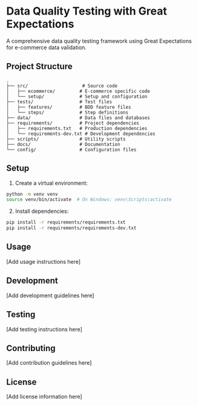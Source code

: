 # Data Quality Testing with Great Expectations

A comprehensive data quality testing framework using Great Expectations for e-commerce data validation.

## Project Structure

```
.
├── src/                    # Source code
│   ├── ecommerce/         # E-commerce specific code
│   └── setup/             # Setup and configuration
├── tests/                 # Test files
│   ├── features/          # BDD feature files
│   └── steps/             # Step definitions
├── data/                  # Data files and databases
├── requirements/          # Project dependencies
│   ├── requirements.txt   # Production dependencies
│   └── requirements-dev.txt # Development dependencies
├── scripts/               # Utility scripts
├── docs/                  # Documentation
└── config/                # Configuration files
```

## Setup

1. Create a virtual environment:
```bash
python -m venv venv
source venv/bin/activate  # On Windows: venv\Scripts\activate
```

2. Install dependencies:
```bash
pip install -r requirements/requirements.txt
pip install -r requirements/requirements-dev.txt
```

## Usage

[Add usage instructions here]

## Development

[Add development guidelines here]

## Testing

[Add testing instructions here]

## Contributing

[Add contribution guidelines here]

## License

[Add license information here] 